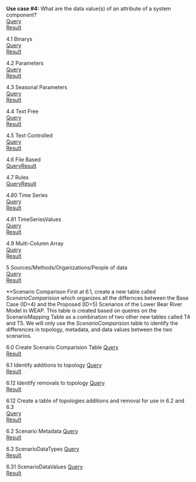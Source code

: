 **Use case #4:** What are the data value(s) of an attribute of a system component?   
[Query](https://github.com/amabdallah/WaM-DaM/blob/master/02UseCases/Queries/04ComparSurfaceArea_Parameter.sql)     
[Result](https://github.com/amabdallah/WaM-DaM/blob/master/02UseCases/Results/UseCase4.csv)  


4.1 Binarys  
[Query](https://github.com/amabdallah/WaM-DaM/blob/master/02UseCases/Queries/4.1Binarys.sql)   
[Result](https://github.com/amabdallah/WaM-DaM/blob/master/02UseCases/Results/UseCase4.1.csv)  

4.2 Parameters   
[Query](https://github.com/amabdallah/WaM-DaM/blob/master/02UseCases/Queries/4.2Parameters.sql)    
[Result]() 

4.3 Seasonal Parameters   
[Query](https://github.com/amabdallah/WaM-DaM/blob/master/02UseCases/Queries/4.3SeasonalParameter.sql)   
[Result]()  

4.4 Text Free    
[Query](https://github.com/amabdallah/WaM-DaM/blob/master/02UseCases/Queries/4.4TextFree.sql)   
[Result]()  

4.5 Text Controlled    
[Query](https://github.com/amabdallah/WaM-DaM/blob/master/02UseCases/Queries/4.5TextControlled.sql)   
[Result]()    

4.6 File Based    
[Query](https://github.com/amabdallah/WaM-DaM/blob/master/02UseCases/Queries/4.6FileBased.sql)[Result]()  

4.7 Rules    
[Query](https://github.com/amabdallah/WaM-DaM/blob/master/02UseCases/Queries/4.7Rules.sql)[Result]()    

4.80 Time Series      
[Query](https://github.com/amabdallah/WaM-DaM/blob/master/02UseCases/Queries/4.80TimeSeries.sql)  
[Result]()  

4.81 TimeSeriesValues   
[Query](https://github.com/amabdallah/WaM-DaM/blob/master/02UseCases/Queries/4.81TimeSeriesValues.sql)   
[Result]()  

4.9 Multi-Column Array     
[Query](https://github.com/amabdallah/WaM-DaM/blob/master/02UseCases/Queries/4.90MultiColumns.sql)  
[Result]()  


5 Sources/Methods/Organizations/People of data   
[Query](https://github.com/amabdallah/WaM-DaM/blob/master/02UseCases/Queries/05SourcesMethodsOrganizationsPeople.sql)     
[Result]()   

**Scenario Comparison
First at 6.1, create a new table called *ScenarioComparision* which organizes all the differnces between the Base Case (ID=4) and the Proposed (ID=5) Scenarios of the Lower Bear River Model in WEAP. This table is created based on queires on the ScenarioMapping Table as a combination of two other new tables called T4 and T5. We will only use the *ScenarioComparision* table to identify the differences in topology, metadata, and data values between the two scenarios. 

6.0 Create Scenario Comparision Table
[Query](https://github.com/amabdallah/WaM-DaM/blob/master/02UseCases/Queries/06.0ScenarioComparisionCreatTable.sql)     
[Result]()  

6.1 Identify additions to topology 
[Query](https://github.com/amabdallah/WaM-DaM/blob/master/02UseCases/Queries/06.10TopologicalDifferenceAdditions.sql)     
[Result]()  

6.12 Identify removals to topology 
[Query](https://github.com/amabdallah/WaM-DaM/blob/master/02UseCases/Queries/06.11TopologicalDifferenceRemovals.sql)     
[Result]()  

6.12 Create a table of topologies additions and removal for use in 6.2 and 6.3  
[Query](https://github.com/amabdallah/WaM-DaM/blob/master/02UseCases/Queries/06.12TopologicalDifferenceCreateTable.sql)     
[Result]()  

6.2 Scenario Metadata
[Query](https://github.com/amabdallah/WaM-DaM/blob/master/02UseCases/Queries/06.20ScenarioMetadata.sql)     
[Result]()

6.3 ScenarioDataTypes
[Query](https://github.com/amabdallah/WaM-DaM/blob/master/02UseCases/Queries/06.30ScenarioDataTypes.sql)     
[Result]()

6.31 ScenarioDataValues
[Query](https://github.com/amabdallah/WaM-DaM/blob/master/02UseCases/Queries/06.31ScenarioDataValues.sql)     
[Result]()





